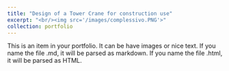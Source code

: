 ```yaml
---
title: "Design of a Tower Crane for construction use"
excerpt: "<br/><img src='/images/complessivo.PNG'>"
collection: portfolio
---
```


This is an item in your portfolio. It can be have images or nice text. If you name the file .md, it will be parsed as markdown. If you name the file .html, it will be parsed as HTML. 

